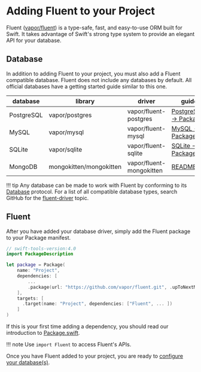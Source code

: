 # Adding Fluent to your Project

Fluent ([vapor/fluent](https://github.com/vapor/fluent)) is a type-safe, fast, and easy-to-use ORM built for Swift.
It takes advantage of Swift's strong type system to provide an elegant API for your database.

## Database

In addition to adding Fluent to your project, you must also add a Fluent compatible database.
Fluent does not include any databases by default. All official databases have a getting started guide similar to this one.

| database   | library                 | driver                   | guide                                                            |
|------------|-------------------------|--------------------------|------------------------------------------------------------------|
| PostgreSQL | vapor/postgres          | vapor/fluent-postgres    | [PostgreSQL &rarr; Package](../../databases/postgres/getting-started.md) |
| MySQL      | vapor/mysql             | vapor/fluent-mysql       | [MySQL &rarr; Package](../../databases/mysql/getting-started.md)         |
| SQLite     | vapor/sqlite            | vapor/fluent-sqlite      | [SQLite &rarr; Package](../../databases/sqlite/getting-started.md)       |
| MongoDB    | mongokitten/mongokitten | vapor/fluent-mongokitten | [README.md](http://github.com/vapor/fluent-mongokitten/readme.md)|

!!! tip
	Any database can be made to work with Fluent by conforming to its [Database](../database.md) protocol.
	For a list of all compatible database types, search GitHub for the [fluent-driver](https://github.com/topics/fluent-driver) topic.

## Fluent

After you have added your database driver, simply add the Fluent package to your Package manifest.

```swift
// swift-tools-version:4.0
import PackageDescription

let package = Package(
    name: "Project",
    dependencies: [
        ...
        .package(url: "https://github.com/vapor/fluent.git", .upToNextMajor(from: "3.0.0")),
    ],
    targets: [
      .target(name: "Project", dependencies: ["Fluent", ... ])
    ]
)
```

If this is your first time adding a dependency, you should read our introduction to [Package.swift](../../getting-started/spm.md).

!!! note
	Use `import Fluent` to access Fluent's APIs.

Once you have Fluent added to your project, you are ready to [configure your database(s)](provider.md).
